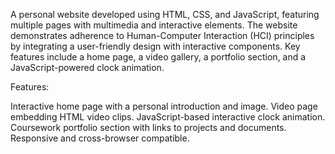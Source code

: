 A personal website developed using HTML, CSS, and JavaScript, featuring multiple pages with multimedia and interactive elements. The website demonstrates adherence to Human-Computer Interaction (HCI) principles by integrating a user-friendly design with interactive components. Key features include a home page, a video gallery, a portfolio section, and a JavaScript-powered clock animation.

Features:

Interactive home page with a personal introduction and image.
Video page embedding HTML video clips.
JavaScript-based interactive clock animation.
Coursework portfolio section with links to projects and documents.
Responsive and cross-browser compatible.
